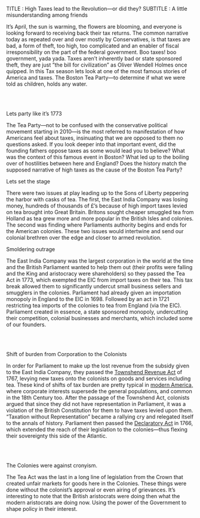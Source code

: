 TITLE : High Taxes lead to the Revolution—or did they?
SUBTITLE : A little misunderstanding among friends

<p> 
It’s April, the sun is warming, the flowers are blooming, and everyone is looking forward to receiving back their tax returns. The common narrative today as repeated over and over mostly by Conservatives, is that taxes are bad, a form of theft, too high, too complicated and an enabler of fiscal irresponsibility on the part of the federal government. Boo taxes! boo government, yada yada. Taxes aren’t inherently bad or state sponsored theft, they are just ”the bill for civilization” as Oliver Wendell Holmes once quipped. In this Tax season lets look at one of the most famous stories of America and taxes. The Boston Tea Party—to determine if what we were told as children, holds any water.
</p></br></br>

<p class="section-headline">Lets party like it’s 1773</p>
<p>The Tea Party—not to be confused with the conservative political movement starting in 2010—is the most referred to manifestation of how Americans feel about taxes, insinuating that we are opposed to them no questions asked. If you look deeper into that important event, did the founding fathers oppose taxes as some would lead you to believe? What was the context of this famous event in Boston? What led up to the boiling over of hostilities between here and England? Does the history match the supposed narrative of high taxes as the cause of the Boston Tea Party?</p>


<p class="section-headline">Lets set the stage </p>
<p>There were two issues at play leading up to the Sons of Liberty peppering the harbor with casks of tea. The first, the East India Company was losing money, hundreds of thousands of £’s because of high import taxes levied on tea brought into Great Britain. Britons sought cheaper smuggled tea from Holland as tea grew more and more popular in the British Isles and colonies. The second was finding where Parliaments authority begins and ends for the American colonies. These two issues would intertwine and send our colonial brethren over the edge and closer to armed revolution.
</p</br></br>


<p class="section-headline">Smoldering outrage</p>
<p> The East India Company was the largest corporation in the world at the time and the British Parliament wanted to help them out (their profits were falling and the King and aristocracy were shareholders) so they passed the Tea Act in 1773, which exempted the EIC from import taxes on their tea. This tax break allowed them to significantly undercut small business sellers and smugglers in the colonies.  Parliament had already given an importation monopoly in England to the EIC in 1698. Followed by an act in 1721 restricting tea imports of the colonies to tea from England (via the EIC). Parliament created in essence, a state sponsored monopoly, undercutting their competition, colonial businesses and merchants, which included some of our founders. 
</p></br></br>

<p class="section-headline">Shift of burden from Corporation to the Colonists </p> 
<p>In order for Parliament to make up the lost revenue from the subsidy given to the East India Company, they passed the <a href="http://en.wikipedia.org/wiki/Townshend_Acts" target="_blank" class="article-link">Townshend Revenue Act</a> of 1767, levying new taxes onto the colonists on goods and services including tea. These kind of shifts of tax burden are pretty typical in <a href="http://rdwolff.com/content/massive-shift-tax-burden-corporations-individuals-statistical-mirage" target="_blank" class="article-link">modern America, </a> where corporate interests supersede the general populations, and common in the 18th Century too. After the passage of the Townshend Act, colonists argued that since they did not have representation in Parliament, it was a violation of the British Constitution for them to have taxes levied upon them. “Taxation without Representation” became a rallying cry and relegated itself to the annals of history. Parliament then passed the <a href=”http://en.wikipedia.org/wiki/Declaratory_Act“ target="_blank" class="article-link">Declaratory Act</a> in 1766, which extended the reach of their legislation to the colonies—thus flexing their sovereignty this side of the Atlantic. 
</p></br></br>

<p class="section-headline">The Colonies were against cronyism.</p>
<p> 
The Tea Act was the last in a long line of legislation from the Crown that created unfair markets for goods here in the Colonies.  These things were done without the colonist’s approval or even airing of grievances. It’s interesting to note that the British aristocrats were doing then what the modern aristocrats are doing now. Using the power of the Government to shape policy in their interest.
</p

